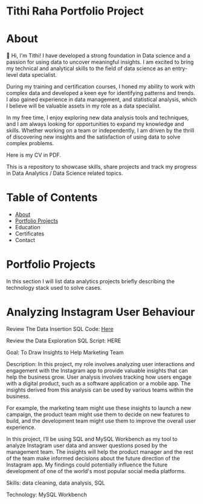 # Tithi Raha Portfolio Project
# About
👋 Hi, I'm Tithi! I have developed a strong foundation in Data science and a passion for using data to uncover meaningful insights. I am excited to bring my technical and analytical skills to the field of data science as an entry-level data specialist.

During my training and certification courses, I honed my ability to work with complex data and developed a keen eye for identifying patterns and trends. I also gained experience in data management, and statistical analysis, which I believe will be valuable assets in my role as a data specialist.

In my free time, I enjoy exploring new data analysis tools and techniques, and I am always looking for opportunities to expand my knowledge and skills. Whether working on a team or independently, I am driven by the thrill of discovering new insights and the satisfaction of using data to solve complex problems.

Here is my CV in PDF.

This is a repository to showcase skills, share projects and track my progress in Data Analytics / Data Science related topics.

# Table of Contents
* [About](https://github.com/rhtithi/rhtithi/blob/main/README.md)
* [Portfolio Projects](#Portfolio-Projects)
* Education
* Certificates
* Contact
# Portfolio Projects
In this section I will list data analytics projects briefly describing the technology stack used to solve cases.
# Analyzing Instagram User Behaviour
Review The Data Insertion SQL Code: [Here](https://github.com/rhtithi/DataAnalystPortfolioProject/blob/main/dataset%20for%20ig_clone.sql)

Review the Data Exploration SQL Script: HERE

Goal: To Draw Insights to Help Marketing Team 

Description: 
In this project, my role involves analyzing user interactions and engagement with the Instagram app 
to provide valuable insights that can help the business grow. 
User analysis involves tracking how users engage with a digital product, such as a software 
application or a mobile app. The insights derived from this analysis can be used by various teams 
within the business.  

For example, the marketing team might use these insights to launch a new campaign, the product 
team might use them to decide on new features to build, and the development team might use them 
to improve the overall user experience. 

In this project, I’ll be using SQL and MySQL Workbench as my tool to analyze Instagram user data and 
answer questions posed by the management team. The insights will help the product manager and 
the rest of the team make informed decisions about the future direction of the Instagram app. 
My findings could potentially influence the future development of one of the world's most popular 
social media platforms. 

Skills: data cleaning, data analysis, SQL

Technology: MySQL Workbench
